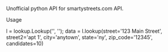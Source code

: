 Unofficial python API for smartystreets.com API.

Usage

l = lookup.Lookup('<auth-id>', '<auth-token>'); 
data = l.lookup(street='123 Main Street', street2='apt 1', city='anytown', state='ny', zip_code='12345', candidates=10)
